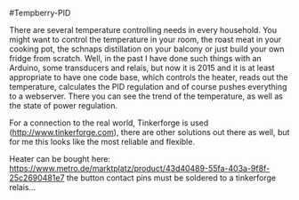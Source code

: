 #Tempberry-PID

There are several temperature controlling needs in every household. You might want to control the temperature in your room, the roast meat in your cooking pot, the schnaps distillation on your balcony or just build your own fridge from scratch.
Well, in the past I have done such things with an Arduino, some transducers and relais, but now it is 2015 and it is at least appropriate to have one code base, which controls the heater, reads out the temperature, calculates the PID regulation and
of course pushes everything to a webserver. There you can see the trend of the temperature, as well as the state of power regulation.

For a connection to the real world, Tinkerforge is used (http://www.tinkerforge.com), there are other solutions out there as well, but for me this looks like the most reliable and flexible.

Heater can be bought here: https://www.metro.de/marktplatz/product/43d40489-55fa-403a-9f8f-25c2690481e7 the button contact pins must be soldered to a tinkerforge relais...
